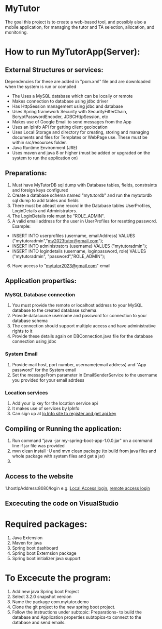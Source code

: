# MyTutor
The goal this project is to create a web-based tool, and possibly also a mobile application, for managing the tutor and TA selection, allocation, and monitoring. 
# How to run MyTutorApp(Server):

## External Structures or services:
Dependencies for these are added in "pom.xml" file and are downloaded when the system is run or compiled 
- The Uses a MySQL database which can be locally or remote
- Makes connection to database using jdbc driver
- Has HttpSession management using jdbc and database
- Uses Spring framework Security with SecurityFilterChain, BcryptPasswordEncoder, JDBCHttpSession, etc
- Makes use of Google Email to send messages from the App
- Uses an IpInfo API for getting client geolocation
- Uses Local Storage and directory for creating, storing and managing documents and files for Templates or WebPage use. These must be within src/resources folder.
- Java Runtime Environment (JRE)
- Uses maven and java 8 or higher (must be added or upgraded on the system to run the application on)

## Preparations:
1. Must have MyTutorDB sql dump with Database tables, fields, constraints and foreign keys configured
2. Create a database schema named "mytutordb" and run the mytutordb sql dump to add tables and fields
3. There must be atleast one record in the Database tables UserProfiles, LoginDetails and Administrators.
4. The LoginDetails role must be "ROLE_ADMIN".
5. A valid email address for the user in UserProfiles for resetting password.
Example: 
- INSERT INTO userprofiles (username, emailAddress) VALUES ("mytutoradmin","my2023tutor@gmail.com");
- INSERT INTO administrators (username) VALUES ("mytutoradmin");
- INSERT INTO logindetails (username, loginpassword, role) VALUES ("mytutoradmin", "password","ROLE_ADMIN");
6. Have access to "mytutor2023@gmail.com" email

## Application properties:
### MySQL Database connection
1. You must provide the remote or localhost address to your MySQL database to the created database schema.
2. Provide datasource username and password for connection to your database schema
3. The connection should support multiple access and have administrative rights to it
4. Provide these details again on DBConnection.java file for the database connection using jdbc

### System Email
1. Provide mail host, port number, username(email address) and "App password" for the System email
2. Set the messageFrom parameter in EmailSenderService to the username you provided for your email adrdess

### Location services
1. Add your ip key for the location service api
2. It makes use of services by IpInfo
3. Can sign up at [Ip Info site to register and get api key](https://ipinfo.io/)

## Compiling or Running the application:
1. Run command "java -jar my-spring-boot-app-1.0.0.jar" on a command line if jar file was provided
2. mvn clean install -U and mvn clean package (to build from java files and whole package with system files and get a jar)
3. 

## Access to the website
1.hostIpAddress:8080/login e.g. [Local Access login](http://localhost:8080/login), [remote access login](http://196.47.239.204:8080/login)

## Excecuting the code on VisualStudio

# Required packages:
1. Java Extension
2. Maven for java
3. Spring boot dashboard
3. Spring boot Externsion package
4. Spring boot initializer java support

# To Excecute the program:
1. Add new java Spring boot Project
3. Select 3.2.0 snapshot version
4. Name the package com.mytutor.demo
5. Clone the git project to the new spring boot project.
6. Follow the instructions under subtopic: Preparations- to build the database and Application properties subtopics-to connect to the database and send emails.










